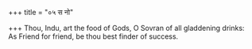 +++
title = "०५ स नो"

+++
Thou, Indu, art the food of Gods, O Sovran of all gladdening drinks:  
     As Friend for friend, be thou best finder of success.